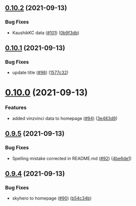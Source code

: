 ## [0.10.2](https://github.com/EddieHubCommunity/LinkFree/compare/v0.10.1...v0.10.2) (2021-09-13)


### Bug Fixes

* KaushikKC data ([#101](https://github.com/EddieHubCommunity/LinkFree/issues/101)) ([0b9f3db](https://github.com/EddieHubCommunity/LinkFree/commit/0b9f3dbdfdef1b28df9945c381aad22c1c8c16df))



## [0.10.1](https://github.com/EddieHubCommunity/LinkFree/compare/v0.10.0...v0.10.1) (2021-09-13)


### Bug Fixes

* update title ([#98](https://github.com/EddieHubCommunity/LinkFree/issues/98)) ([1577c32](https://github.com/EddieHubCommunity/LinkFree/commit/1577c320709013fd9b88d97c1d12560a9f9c57e4))



# [0.10.0](https://github.com/EddieHubCommunity/LinkFree/compare/v0.9.5...v0.10.0) (2021-09-13)


### Features

* added vinzvinci data to homepage ([#94](https://github.com/EddieHubCommunity/LinkFree/issues/94)) ([3e483d9](https://github.com/EddieHubCommunity/LinkFree/commit/3e483d9676cff0467ce59a201b3b5bd8b35d7e64))



## [0.9.5](https://github.com/EddieHubCommunity/LinkFree/compare/v0.9.4...v0.9.5) (2021-09-13)


### Bug Fixes

* Spelling mistake corrected in README.md ([#92](https://github.com/EddieHubCommunity/LinkFree/issues/92)) ([4be6de1](https://github.com/EddieHubCommunity/LinkFree/commit/4be6de16dc32999ad4bf6cbfbee3db8ae19d8657))



## [0.9.4](https://github.com/EddieHubCommunity/LinkFree/compare/v0.9.3...v0.9.4) (2021-09-13)


### Bug Fixes

* skyhero to homepage ([#90](https://github.com/EddieHubCommunity/LinkFree/issues/90)) ([b54c34b](https://github.com/EddieHubCommunity/LinkFree/commit/b54c34be14f181e220f06c0503059509e28c1df9))



